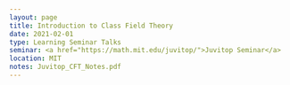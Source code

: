 ```yaml
---
layout: page
title: Introduction to Class Field Theory
date: 2021-02-01
type: Learning Seminar Talks
seminar: <a href="https://math.mit.edu/juvitop/">Juvitop Seminar</a>
location: MIT
notes: Juvitop_CFT_Notes.pdf
---
```

